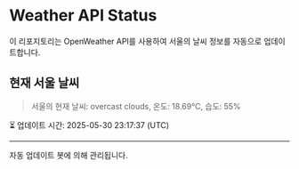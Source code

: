 
# Weather API Status

이 리포지토리는 OpenWeather API를 사용하여 서울의 날씨 정보를 자동으로 업데이트합니다.

## 현재 서울 날씨
> 서울의 현재 날씨: overcast clouds, 온도: 18.69°C, 습도: 55%

⏳ 업데이트 시간: 2025-05-30 23:17:37 (UTC)

---
자동 업데이트 봇에 의해 관리됩니다.
